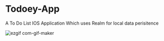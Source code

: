 # Todoey-App

A To Do List IOS Application Which uses Realm for local data perisitence 
<!-- ![ezgif com-gif-maker](https://user-images.githubusercontent.com/56363090/194041829-470ae1e7-3b7f-47a1-8fc0-7182e24583bc.gif) -->

<!-- ![ezgif com-gif-maker](https://user-images.githubusercontent.com/56363090/194043316-efa6d1e4-179d-4d3b-b675-0c9aeb66587a.gif) -->


![ezgif com-gif-maker](https://user-images.githubusercontent.com/56363090/194043463-5e8a20c3-e07c-4bbb-98d7-bb381f3f9d22.gif)
